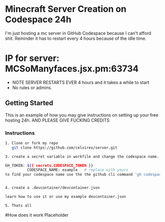 # Minecraft Server Creation on Codespace 24h 
I'm just hosting a mc server in GitHub Codespace because I can't afford shit. Reminder it has to restart every 4 hours because of the idle time.
# IP for server: MCSoManyfaces.jsx.pm:63734
- NOTE SERVER RESTARTS EVER 4 hours  and it takes a while to start 
- No rules or admins.

<!-- GETTING STARTED -->
## Getting Started

This is an example of how you may give instructions on setting up your free hosting 24h. AND PLEASE GIVE FUCKING CREDITS

### Instructions
```sh
1. Clone or fork my repo
   git clone https://github.com/celvirex/server.git

3. create a secret variable in workfile and change the codespace name.

GH_TOKEN: ${{ secrets.CODESPACE_TOKEN }}
          CODESPACE_NAME: example   # replace with yours
to find your codespace name use the the github cli command 'gh codespace list' to list the codespace name


4. create a .devcontainer/devcontainer.json

learn how to use it or use my example devcontainer.json

5. Thats all
```

#How does it work
Placeholder 
